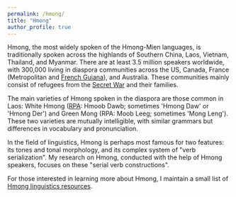 ```yaml
---
permalink: /hmong/
title: "Hmong"
author_profile: true
---
```


Hmong, the most widely spoken of the Hmong-Mien languages, is traditionally spoken across the highlands of Southern China, Laos, Vietnam, Thailand, and Myanmar. There are at least 3.5 million speakers worldwide, with 300,000 living in diaspora communities across the US, Canada, France (Metropolitan and [French Guiana](https://www.youtube.com/watch?v=nMf-FRl3fpI&ab_channel=FRANCE24English "From Laos to French Guiana: The story of the Hmong people")), and Australia. These communities mainly consist of refugees from the [Secret War](https://en.wikipedia.org/wiki/Laotian_Civil_War "Wikipedia: Secret War") and their families. 

The main varieties of Hmong spoken in the diaspora are those common in Laos: White Hmong ([RPA](https://en.wikipedia.org/wiki/Romanized_Popular_Alphabet "Wikipedia: Romanized Popular Alphabet"): Hmoob Dawb; sometimes 'Hmong Daw' or 'Hmong Der') and Green Mong (RPA: Moob Leeg; sometimes 'Mong Leng'). These two varieties are mutually intelligible, with similar grammars but differences in vocabulary and pronunciation. 

In the field of linguistics, Hmong is perhaps most famous for two features: its tones and tonal morphology, and its complex system of "verb serialization". My research on Hmong, conducted with the help of Hmong speakers, focuses on these "serial verb constructions". 

For those interested in learning more about Hmong, I maintain a small list of [Hmong linguistics resources](/hmong_linguistics "Hmong Linguistics").



